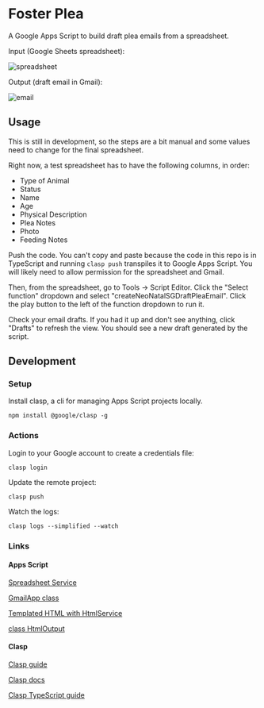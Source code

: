 # Foster Plea

A Google Apps Script to build draft plea emails from a spreadsheet.

Input (Google Sheets spreadsheet):

![spreadsheet](https://i.imgur.com/2nRaCRc.png)

Output (draft email in Gmail):

![email](https://i.imgur.com/igMpEDo.png)

## Usage

This is still in development, so the steps are a bit manual and some values need
to change for the final spreadsheet.

Right now, a test spreadsheet has to have the following columns, in order:
* Type of Animal
* Status
* Name
* Age
* Physical Description
* Plea Notes
* Photo
* Feeding Notes

Push the code. You can't copy and paste because the code in this repo is in
TypeScript and running `clasp push` transpiles it to Google Apps Script. You
will likely need to allow permission for the spreadsheet and Gmail.

Then, from the spreadsheet, go to Tools -> Script Editor. Click the "Select
function" dropdown and select "createNeoNatalSGDraftPleaEmail". Click the
play button to the left of the function dropdown to run it.

Check your email drafts. If you had it up and don't see anything, click "Drafts"
to refresh the view. You should see a new draft generated by the script.

## Development

### Setup

Install clasp, a cli for managing Apps Script projects locally.

```
npm install @google/clasp -g
```

### Actions

Login to your Google account to create a credentials file:
```
clasp login
```

Update the remote project:
```
clasp push
```

Watch the logs:
```
clasp logs --simplified --watch
```

### Links

#### Apps Script

[Spreadsheet Service][spreadsheet-service]

[GmailApp class][gmail-app]

[Templated HTML with HtmlService][html-service]

[class HtmlOutput][html-output]

[spreadsheet-service]: https://developers.google.com/apps-script/reference/spreadsheet
[gmail-app]: https://developers.google.com/apps-script/reference/gmail/gmail-app
[html-service]: https://developers.google.com/apps-script/guides/html/templates
[html-output]: https://developers.google.com/apps-script/reference/html/html-output

#### Clasp 

[Clasp guide][clasp-guide]

[Clasp docs][clasp-docs]

[Clasp TypeScript guide][clasp-ts]

[clasp-guide]: https://developers.google.com/apps-script/guides/clasp
[clasp-docs]: https://codelabs.developers.google.com/codelabs/clasp/#0
[clasp-ts]: https://github.com/google/clasp/blob/master/docs/typescript.md
